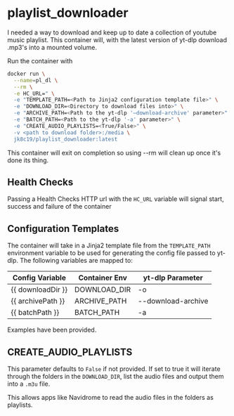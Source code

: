 # playlist_downloader
I needed a way to download and keep up to date a collection of youtube music playlist. This container will, with the latest version of yt-dlp download .mp3's into a mounted volume.

Run the container with
```bash
docker run \
  --name=pl_dl \
  --rm \
  -e HC_URL=" \
  -e "TEMPLATE_PATH=<Path to Jinja2 configuration template file>" \
  -e "DOWNLOAD_DIR=<Directory to download files into>" \
  -e "ARCHIVE_PATH=<Path to the yt-dlp '–download-archive' parameter>" \
  -e "BATCH_PATH=<Path to the yt-dlp '-a' parameter>" \
  -e "CREATE_AUDIO_PLAYLISTS=<True/False>" \
  -v <path to download folder>:/media \
  jk8c19/playlist_downloader:latest
```

This container will exit on completion so using --rm will clean up once it's done its thing.

## Health Checks

Passing a Health Checks HTTP url with the `HC_URL` variable will signal start, success and failure of the container

## Configuration Templates

The container will take in a Jinja2 template file from the `TEMPLATE_PATH` environment variable to be used for generating the config file passed to yt-dlp.
The following variables are mapped to:

| Config Variable | Container Env | yt-dlp Parameter
|-|-|-|
| {{ downloadDir }} | DOWNLOAD_DIR | -o
| {{ archivePath }} | ARCHIVE_PATH | --download-archive
| {{ batchPath }} | BATCH_PATH | -a

Examples have been provided.

## CREATE_AUDIO_PLAYLISTS

This parameter defaults to `False` if not provided. If set to true it will iterate through the folders in the `DOWNLOAD_DIR`, list the audio files and output them into a `.m3u` file.

This allows apps like Navidrome to read the audio files in the folders as playlists.
